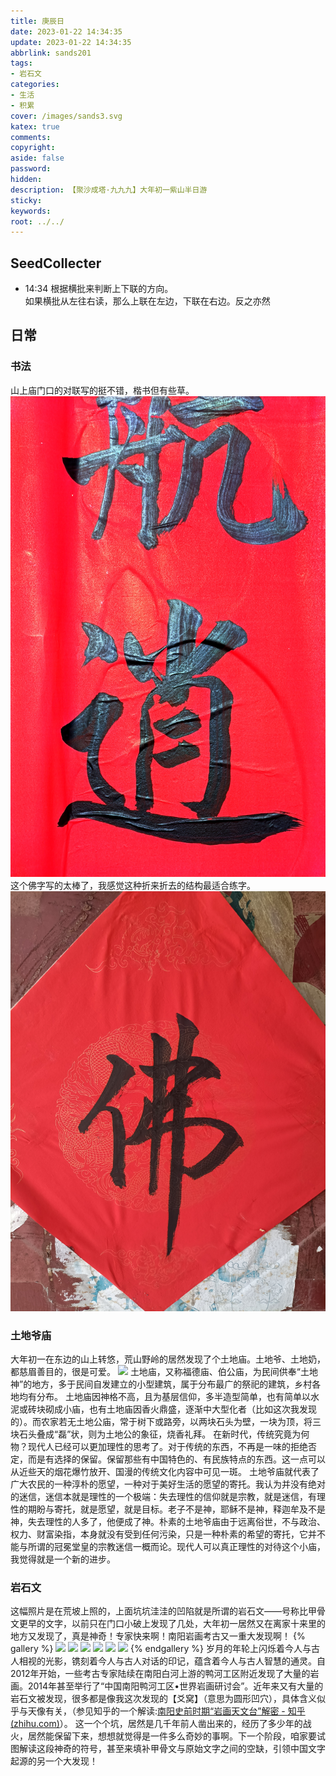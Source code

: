 ```yaml
---
title: 庚辰日
date: 2023-01-22 14:34:35
update: 2023-01-22 14:34:35
abbrlink: sands201
tags:
- 岩石文
categories:
- 生活
- 积累
cover: /images/sands3.svg
katex: true
comments:
copyright:
aside: false
password:
hidden:
description: 【聚沙成塔·九九九】大年初一紫山半日游
sticky: 
keywords:
root: ../../
---
```


## SeedCollecter
- 14:34 根据横批来判断上下联的方向。<br>如果横批从左往右读，那么上联在左边，下联在右边。反之亦然


## 日常

### 书法
山上庙门口的对联写的挺不错，楷书但有些草。
![](../../../images/20230102/IMG_20230122_162941.jpg)
这个佛字写的太棒了，我感觉这种折来折去的结构最适合练字。
![](../../../images/20230102/IMG_20230122_154151.jpg)
### 土地爷庙
大年初一在东边的山上转悠，荒山野岭的居然发现了个土地庙。土地爷、土地奶，都慈眉善目的，很是可爱。
![](../../../images/20230102/IMG_20230124_094125.jpg)
土地庙，又称福德庙、伯公庙，为民间供奉“土地神”的地方，多于民间自发建立的小型建筑，属于分布最广的祭祀的建筑，乡村各地均有分布。
土地庙因神格不高，且为基层信仰，多半造型简单，也有简单以水泥或砖块砌成小庙，也有土地庙因香火鼎盛，逐渐中大型化者（比如这次我发现的）。而农家若无土地公庙，常于树下或路旁，以两块石头为壁，一块为顶，将三块石头叠成“磊”状，则为土地公的象征，烧香礼拜。
在新时代，传统究竟为何物？现代人已经可以更加理性的思考了。对于传统的东西，不再是一味的拒绝否定，而是有选择的保留。保留那些有中国特色的、有民族特点的东西。这一点可以从近些天的烟花爆竹放开、国漫的传统文化内容中可见一斑。
土地爷庙就代表了广大农民的一种淳朴的愿望，一种对于美好生活的愿望的寄托。我认为并没有绝对的迷信，迷信本就是理性的一个极端：失去理性的信仰就是宗教，就是迷信，有理性的期盼与寄托，就是愿望，就是目标。老子不是神，耶稣不是神，释迦牟及不是神，失去理性的人多了，他便成了神。朴素的土地爷庙由于远离俗世，不与政治、权力、财富染指，本身就没有受到任何污染，只是一种朴素的希望的寄托，它并不能与所谓的冠冕堂皇的宗教迷信一概而论。现代人可以真正理性的对待这个小庙，我觉得就是一个新的进步。

### 岩石文
这幅照片是在荒坡上照的，上面坑坑洼洼的凹陷就是所谓的岩石文——号称比甲骨文更早的文字，以前只在门口小破上发现了几处，大年初一居然又在离家十来里的地方又发现了，真是神奇！专家快来啊！南阳岩画考古又一重大发现啊！
{% gallery %}
<img src="https://img.500px.me/photo/dff7efb584b12a50d685e413b053d3302/bffa2fdc5b5849cab765b3174470fba3.jpg!p2"  referrerPolicy="no-referrer" />
<img src="https://img.500px.me/photo/dff7efb584b12a50d685e413b053d3302/a2066f24723540408f4b5ce71eca36ba.jpg!p2"  referrerPolicy="no-referrer" />
<img src="https://img.500px.me/photo/dff7efb584b12a50d685e413b053d3302/c23d4984ca264be593b192cfc86e79fa.jpg!p2"  referrerPolicy="no-referrer" />
<img src="https://img.500px.me/photo/dff7efb584b12a50d685e413b053d3302/722d4ee8e38b477b93a3cabb811f5256.jpg!p2"  referrerPolicy="no-referrer" />
<img src="https://img.500px.me/photo/dff7efb584b12a50d685e413b053d3302/669c1971587748c2bf3216bec7dc66e5.jpg!p2"  referrerPolicy="no-referrer" />
<img src="https://img.500px.me/photo/dff7efb584b12a50d685e413b053d3302/bc8541a8aaba45bc88802e5745416363.jpg!p2"  referrerPolicy="no-referrer" />
{% endgallery %}
岁月的年轮上闪烁着今人与古人相视的光影，镌刻着今人与古人对话的印记，蕴含着今人与古人智慧的通灵。自2012年开始，一些考古专家陆续在南阳白河上游的鸭河工区附近发现了大量的岩画。2014年甚至举行了“中国南阳鸭河工区•世界岩画研讨会”。近年来又有大量的岩石文被发现，很多都是像我这次发现的【爻窝】（意思为圆形凹穴），具体含义似乎与天像有关，（参见知乎的一个解读:[南阳史前时期“岩画天文台”解密 - 知乎 (zhihu.com)](https://zhuanlan.zhihu.com/p/501864874)）。
这一个个坑，居然是几千年前人凿出来的，经历了多少年的战火，居然能保留下来，想想就觉得是一件多么奇妙的事啊。下一个阶段，咱家要试图解读这段神奇的符号，甚至来填补甲骨文与原始文字之间的空缺，引领中国文字起源的另一个大发现！



